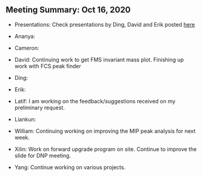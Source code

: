 Meeting Summary: Oct 16, 2020
------------------------------

- Presentations: Check presentations by Ding, David and Erik posted [here](https://drive.google.com/drive/folders/1SqfLeBoI69Ol6-ssILRMZdr64OfSQXtH)

- Ananya:

- Cameron:

- David: Continuing work to get FMS invariant mass plot.  Finishing up work with FCS peak finder

- Ding:

- Erik:

- Latif: I am working on the feedback/suggestions received on my preliminary request. 

- Liankun:

- William: Continuing working on improving the MIP peak analysis for next week.

- Xilin: Work on forward upgrade program on site. Continue to improve the slide for DNP meeting.

- Yang: Continue working on various projects.



